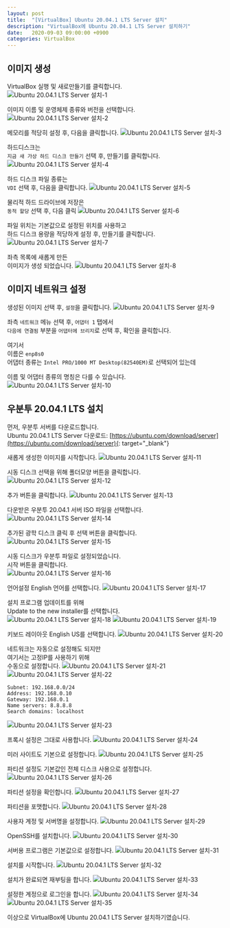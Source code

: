 ```yaml
---
layout: post
title:  "[VirtualBox] Ubuntu 20.04.1 LTS Server 설치"
description: "VirtualBox에 Ubuntu 20.04.1 LTS Server 설치하기"
date:   2020-09-03 09:00:00 +0900
categories: VirtualBox
---
```

## 이미지 생성
VirtualBox 실행 및 새로만들기를 클릭합니다.
![Ubuntu 20.04.1 LTS Server 설치-1](/assets/images/2020-09-03/ubuntu-20.04.1-lts-server-installation-1.png)

이미지 이름 및 운영체제 종류와 버전을 선택합니다.
![Ubuntu 20.04.1 LTS Server 설치-2](/assets/images/2020-09-03/ubuntu-20.04.1-lts-server-installation-2.png)

메모리를 적당히 설정 후, 다음을 클릭합니다.
![Ubuntu 20.04.1 LTS Server 설치-3](/assets/images/2020-09-03/ubuntu-20.04.1-lts-server-installation-3.png)

하드디스크는  
`지금 새 가상 하드 디스크 만들기` 선택 후, 만들기를 클릭합니다.
![Ubuntu 20.04.1 LTS Server 설치-4](/assets/images/2020-09-03/ubuntu-20.04.1-lts-server-installation-4.png)

하드 디스크 파일 종류는  
`VDI` 선택 후, 다음을 클릭합니다.
![Ubuntu 20.04.1 LTS Server 설치-5](/assets/images/2020-09-03/ubuntu-20.04.1-lts-server-installation-5.png)

물리적 하드 드라이브에 저장은  
`동적 할당` 선택 후, 다음 클릭
![Ubuntu 20.04.1 LTS Server 설치-6](/assets/images/2020-09-03/ubuntu-20.04.1-lts-server-installation-6.png)

파일 위치는 기본값으로 설정된 위치를 사용하고  
하드 디스크 용량을 적당하게 설정 후, 만들기를 클릭합니다.
![Ubuntu 20.04.1 LTS Server 설치-7](/assets/images/2020-09-03/ubuntu-20.04.1-lts-server-installation-7.png)

좌측 목록에 새롭게 만든  
이미지가 생성 되었습니다.
![Ubuntu 20.04.1 LTS Server 설치-8](/assets/images/2020-09-03/ubuntu-20.04.1-lts-server-installation-8.png)



## 이미지 네트워크 설정
생성된 이미지 선택 후, `설정`을 클릭합니다.
![Ubuntu 20.04.1 LTS Server 설치-9](/assets/images/2020-09-03/ubuntu-20.04.1-lts-server-installation-9.png)

좌측 `네트워크` 메뉴 선택 후, `어댑터 1` 탭에서  
`다음에 연결됨` 부분을 `어댑터에 브리지`로 선택 후, 확인을 클릭합니다.

여기서  
이름은 `enp8s0`  
어댑터 종류는 `Intel PRO/1000 MT Desktop(82540EM)`로 선택되어 있는데 

이름 및 어댑터 종류의 명칭은 다를 수 있습니다.
![Ubuntu 20.04.1 LTS Server 설치-10](/assets/images/2020-09-03/ubuntu-20.04.1-lts-server-installation-10.png)



## 우분투 20.04.1 LTS 설치
먼저, 우분투 서버를 다운로드합니다.  
Ubuntu 20.04.1 LTS Server 다운로드: [https://ubuntu.com/download/server](https://ubuntu.com/download/server){: target="_blank"}

새롭게 생성한 이미지를 시작합니다.
![Ubuntu 20.04.1 LTS Server 설치-11](/assets/images/2020-09-03/ubuntu-20.04.1-lts-server-installation-11.png)



시동 디스크 선택을 위해 폴더모양 버튼을 클릭합니다.
![Ubuntu 20.04.1 LTS Server 설치-12](/assets/images/2020-09-03/ubuntu-20.04.1-lts-server-installation-12.png)


추가 버튼을 클릭합니다.
![Ubuntu 20.04.1 LTS Server 설치-13](/assets/images/2020-09-03/ubuntu-20.04.1-lts-server-installation-13.png)

다운받은 우분투 20.04.1 서버 ISO 파일을 선택합니다.
![Ubuntu 20.04.1 LTS Server 설치-14](/assets/images/2020-09-03/ubuntu-20.04.1-lts-server-installation-14.png)

추가된 광학 디스크 클릭 후 선택 버튼을 클릭합니다.
![Ubuntu 20.04.1 LTS Server 설치-15](/assets/images/2020-09-03/ubuntu-20.04.1-lts-server-installation-15.png)

시동 디스크가 우분투 파일로 설정되었습니다.  
시작 버튼을 클릭합니다.  
![Ubuntu 20.04.1 LTS Server 설치-16](/assets/images/2020-09-03/ubuntu-20.04.1-lts-server-installation-16.png)

언어설정 English 언어를 선택합니다.
![Ubuntu 20.04.1 LTS Server 설치-17](/assets/images/2020-09-03/ubuntu-20.04.1-lts-server-installation-17.png)

설치 프로그램 업데이트를 위해  
Update to the new installer를 선택합니다.
![Ubuntu 20.04.1 LTS Server 설치-18](/assets/images/2020-09-03/ubuntu-20.04.1-lts-server-installation-18.png)
![Ubuntu 20.04.1 LTS Server 설치-19](/assets/images/2020-09-03/ubuntu-20.04.1-lts-server-installation-19.png)

키보드 레이아웃 English US를 선택합니다.
![Ubuntu 20.04.1 LTS Server 설치-20](/assets/images/2020-09-03/ubuntu-20.04.1-lts-server-installation-20.png)

네트워크는 자동으로 설정해도 되지만  
여기서는 고정IP를 사용하기 위해  
수동으로 설정합니다.
![Ubuntu 20.04.1 LTS Server 설치-21](/assets/images/2020-09-03/ubuntu-20.04.1-lts-server-installation-21.png)
![Ubuntu 20.04.1 LTS Server 설치-22](/assets/images/2020-09-03/ubuntu-20.04.1-lts-server-installation-22.png)
```
Subnet: 192.168.0.0/24
Address: 192.168.0.10
Gateway: 192.168.0.1
Name servers: 8.8.8.8
Search domains: localhost
```
![Ubuntu 20.04.1 LTS Server 설치-23](/assets/images/2020-09-03/ubuntu-20.04.1-lts-server-installation-23.png)

프록시 설정은 그대로 사용합니다.
![Ubuntu 20.04.1 LTS Server 설치-24](/assets/images/2020-09-03/ubuntu-20.04.1-lts-server-installation-24.png)

미러 사이트도 기본으로 설정합니다.
![Ubuntu 20.04.1 LTS Server 설치-25](/assets/images/2020-09-03/ubuntu-20.04.1-lts-server-installation-25.png)

파티션 설정도 기본값인 전체 디스크 사용으로 설정합니다.
![Ubuntu 20.04.1 LTS Server 설치-26](/assets/images/2020-09-03/ubuntu-20.04.1-lts-server-installation-26.png)

파티션 설정을 확인합니다.
![Ubuntu 20.04.1 LTS Server 설치-27](/assets/images/2020-09-03/ubuntu-20.04.1-lts-server-installation-27.png)

파티션을 포맷합니다.
![Ubuntu 20.04.1 LTS Server 설치-28](/assets/images/2020-09-03/ubuntu-20.04.1-lts-server-installation-28.png)

사용자 계정 및 서버명을 설정합니다.
![Ubuntu 20.04.1 LTS Server 설치-29](/assets/images/2020-09-03/ubuntu-20.04.1-lts-server-installation-29.png)

OpenSSH를 설치합니다.
![Ubuntu 20.04.1 LTS Server 설치-30](/assets/images/2020-09-03/ubuntu-20.04.1-lts-server-installation-30.png)

서버용 프로그램은 기본값으로 설정합니다.
![Ubuntu 20.04.1 LTS Server 설치-31](/assets/images/2020-09-03/ubuntu-20.04.1-lts-server-installation-31.png)

설치를 시작합니다.
![Ubuntu 20.04.1 LTS Server 설치-32](/assets/images/2020-09-03/ubuntu-20.04.1-lts-server-installation-32.png)

설치가 완료되면 재부팅을 합니다.
![Ubuntu 20.04.1 LTS Server 설치-33](/assets/images/2020-09-03/ubuntu-20.04.1-lts-server-installation-33.png)

설정한 계정으로 로그인을 합니다.
![Ubuntu 20.04.1 LTS Server 설치-34](/assets/images/2020-09-03/ubuntu-20.04.1-lts-server-installation-34.png)
![Ubuntu 20.04.1 LTS Server 설치-35](/assets/images/2020-09-03/ubuntu-20.04.1-lts-server-installation-35.png)


이상으로 VirtualBox에 Ubuntu 20.04.1 LTS Server 설치하기였습니다.